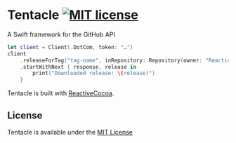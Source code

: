 # Tentacle [![MIT license](https://img.shields.io/badge/license-MIT-lightgrey.svg)](https://raw.githubusercontent.com/mdiep/Tentacle/master/LICENSE.md)
A Swift framework for the GitHub API

```swift
let client = Client(.DotCom, token: "…")
client
    .releaseForTag("tag-name", inRepository: Repository(owner: "ReactiveCocoa", name: "ReactiveCocoa"))
    .startWithNext { response, release in
        print("Downloaded release: \(release)")
    }
```

Tentacle is built with [ReactiveCocoa](https://github.com/ReactiveCocoa/ReactiveCocoa).

## License
Tentacle is available under the [MIT License](LICENSE.md)
